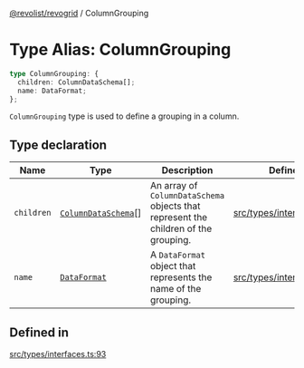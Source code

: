 [@revolist/revogrid](README.md) / ColumnGrouping

# Type Alias: ColumnGrouping

```ts
type ColumnGrouping: {
  children: ColumnDataSchema[];
  name: DataFormat;
};
```

`ColumnGrouping` type is used to define a grouping in a column.

## Type declaration

| Name | Type | Description | Defined in |
| ------ | ------ | ------ | ------ |
| `children` | [`ColumnDataSchema`](TypeAlias.ColumnDataSchema.md)[] | An array of `ColumnDataSchema` objects that represent the children of the grouping. | [src/types/interfaces.ts:97](https://github.com/revolist/revogrid/blob/08de4537b2052abd86ff4eb5461780401e3c4fcb/src/types/interfaces.ts#L97) |
| `name` | [`DataFormat`](TypeAlias.DataFormat.md) | A `DataFormat` object that represents the name of the grouping. | [src/types/interfaces.ts:101](https://github.com/revolist/revogrid/blob/08de4537b2052abd86ff4eb5461780401e3c4fcb/src/types/interfaces.ts#L101) |

## Defined in

[src/types/interfaces.ts:93](https://github.com/revolist/revogrid/blob/08de4537b2052abd86ff4eb5461780401e3c4fcb/src/types/interfaces.ts#L93)
